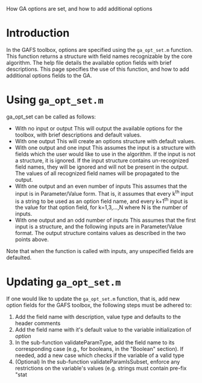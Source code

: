 How GA options are set, and how to add additional options

# Introduction #

In the GAFS toolbox, options are specified using the `ga_opt_set.m` function. This function returns a structure with field names recognizable by the core algorithm. The help file details the available option fields with brief descriptions. This page specifies the use of this function, and how to add additional options fields to the GA.

# Using `ga_opt_set.m` #

ga\_opt\_set can be called as follows:
  * With no input or output
This will output the available options for the toolbox, with brief descriptions and default values.
  * With one output
This will create an options structure with default values.
  * With one output and one input
This assumes the input is a structure with fields which the user would like to use in the algorithm. If the input is not a structure, it is ignored. If the input structure contains un-recognized field names, they will be ignored and will not be present in the output. The values of all recognized field names will be propagated to the output.
  * With one output and an even number of inputs
This assumes that the input is in Parameter/Value form. That is, it assumes that every k<sup>th</sup> input is a string to be used as an option field name, and every k+1<sup>th</sup> input is the value for that option field, for k=1,3,...,N where N is the number of inputs.
  * With one output and an odd number of inputs
This assumes that the first input is a structure, and the following inputs are in Parameter/Value format. The output structure contains values as described in the two points above.

Note that when the function is called with inputs, any unspecified fields are defaulted.

# Updating `ga_opt_set.m` #

If one would like to update the `ga_opt_set.m` function, that is, add new option fields for the GAFS toolbox, the following steps must be adhered to:

  1. Add the field name with description, value type and defaults to the header comments
  1. Add the field name with it's default value to the variable initialization of _option_
  1. In the sub-function validateParamType, add the field name to its corresponding case (e.g., for booleans, in the "Boolean" section). If needed, add a new case which checks if the variable of a valid type
  1. (Optional) In the sub-function validateParamIsSubset, enforce any restrictions on the variable's values (e.g. strings must contain pre-fix "stat